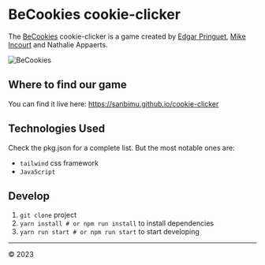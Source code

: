 # BeCookies cookie-clicker

The [BeCookies](https://sanbimu.github.io/cookie-clicker) cookie-clicker is a game created by [Edgar Pringuet](https://github.com/edgarleon93), [Mike Incourt](https://github.com/vdemike) and Nathalie Appaerts. 

![BeCookies](https://postimg.cc/G4tygRPF)

## Where to find our game

You can find it live here: https://sanbimu.github.io/cookie-clicker

## Technologies Used

Check the pkg.json for a complete list. But the most notable ones are:

- `tailwind` css framework
- `JavaScript`  

## Develop

1. `git clone` project
2. `yarn install # or npm run install` to install dependencies
3. `yarn run start # or npm run start` to start developing

---

&copy; 2023
